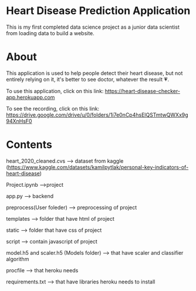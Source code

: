 # Heart Disease Prediction Application
This is my first completed data science project as a junior data scientist from loading data to build a website.

# About 
This application is used to help people detect their heart disease, but not entirely relying on it, it's better to see doctor, whatever the result 💗.

To use this application, click on this link: https://heart-disease-checker-app.herokuapp.com 

To see the recording, click on this link: https://drive.google.com/drive/u/0/folders/1i7e0nCp4hsElQSTmtwQWXx9g94XnHsF0


# Contents
heart_2020_cleaned.cvs --> dataset from kaggle (https://www.kaggle.com/datasets/kamilpytlak/personal-key-indicators-of-heart-disease)

Project.ipynb   -->project

app.py      --> backend

preprocess(User foleder)  --> preprocessing of project

templates   --> folder that have html of project

static    --> folder that have css of project 

script    --> contain javascript of project

model.h5 and scaler.h5 (Models folder)   --> that have scaler and classifier algorithm

procfile    --> that heroku needs

requirements.txt  --> that have libraries heroku needs to install
